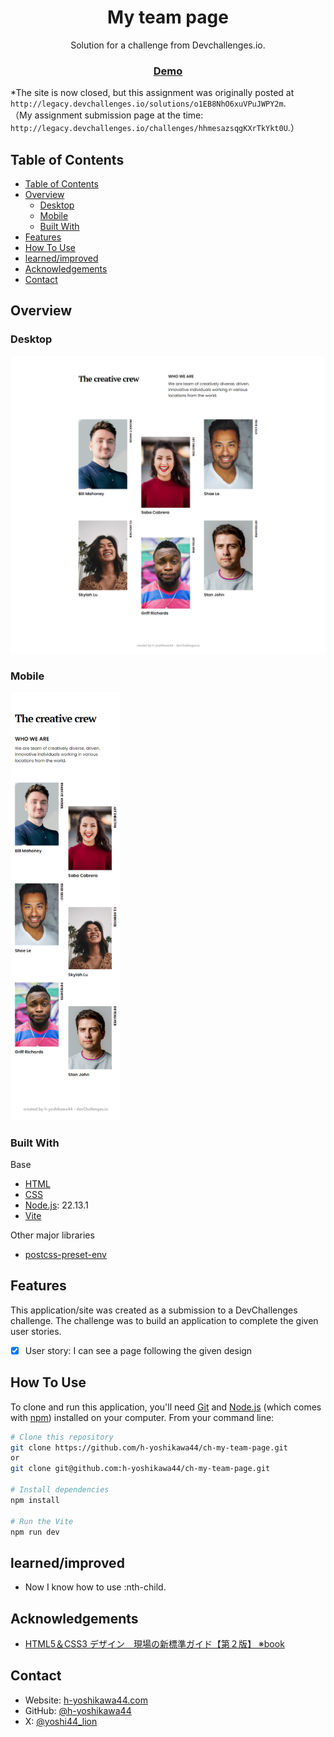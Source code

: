 <!-- Please update value in the {}  -->

<h1 align="center">My team page</h1>

<div align="center">
   Solution for a challenge from Devchallenges.io.
</div>

<div align="center">
  <h3>
    <a href="https://h-yoshikawa44.github.io/ch-my-team-page/">
      Demo
    </a>
  </h3>
</div>

*The site is now closed, but this assignment was originally posted at `http://legacy.devchallenges.io/solutions/o1EB8NhO6xuVPuJWPY2m`.  
（My assignment submission page at the time: `http://legacy.devchallenges.io/challenges/hhmesazsqgKXrTkYkt0U`.）

<!-- TABLE OF CONTENTS -->

## Table of Contents

- [Table of Contents](#table-of-contents)
- [Overview](#overview)
  - [Desktop](#desktop)
  - [Mobile](#mobile)
  - [Built With](#built-with)
- [Features](#features)
- [How To Use](#how-to-use)
- [learned/improved](#learnedimproved)
- [Acknowledgements](#acknowledgements)
- [Contact](#contact)

<!-- OVERVIEW -->

## Overview

### Desktop

![overview - desktop](/screenshots/desktop.png)

### Mobile

<img src="./screenshots/mobile.png" alt="overview - mobile" width="35%">

### Built With

<!-- This section should list any major frameworks that you built your project using. Here are a few examples.-->

Base

- [HTML](https://developer.mozilla.org/ja/docs/Web/HTML)
- [CSS](https://developer.mozilla.org/ja/docs/Web/CSS)
- [Node.js](https://nodejs.org/): 22.13.1
- [Vite](https://ja.vitejs.dev/)

Other major libraries

- [postcss-preset-env](https://github.com/csstools/postcss-plugins/tree/main/plugin-packs/postcss-preset-env)

## Features

<!-- List the features of your application or follow the template. Don't share the figma file here :) -->

This application/site was created as a submission to a DevChallenges challenge. The challenge was to build an application to complete the given user stories.

- [x] User story: I can see a page following the given design

## How To Use

<!-- Example: -->

To clone and run this application, you'll need [Git](https://git-scm.com) and [Node.js](https://nodejs.org/en/download/) (which comes with [npm](https://www.npmjs.com/)) installed on your computer. From your command line:

```bash
# Clone this repository
git clone https://github.com/h-yoshikawa44/ch-my-team-page.git
or
git clone git@github.com:h-yoshikawa44/ch-my-team-page.git

# Install dependencies
npm install

# Run the Vite
npm run dev
```

## learned/improved

- Now I know how to use :nth-child.

## Acknowledgements

<!-- This section should list any articles or add-ons/plugins that helps you to complete the project. This is optional but it will help you in the future. For exmpale -->

- [HTML5＆CSS3 デザイン　現場の新標準ガイド【第２版】 ※book](https://book.mynavi.jp/ec/products/detail/id=117364)

## Contact

- Website: [h-yoshikawa44.com](https://h-yoshikawa44.com)
- GitHub: [@h-yoshikawa44](https://github.com/h-yoshikawa44)
- X: [@yoshi44_lion](https://x.com/yoshi44_lion)

